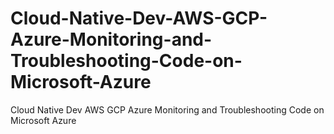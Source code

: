 # Cloud-Native-Dev-AWS-GCP-Azure-Monitoring-and-Troubleshooting-Code-on-Microsoft-Azure
Cloud Native Dev AWS GCP Azure Monitoring and Troubleshooting Code on Microsoft Azure
